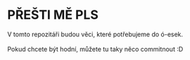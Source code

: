 # PŘEŠTI MĚ PLS

V tomto repozitáři budou věci, které potřebujeme do ó-esek. <br><br>
Pokud chcete být hodní, můžete tu taky něco commitnout :D